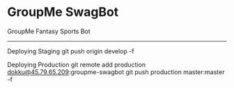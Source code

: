 # GroupMe SwagBot

GroupMe Fantasy Sports Bot

---

Deploying Staging
git push origin develop -f

Deploying Production
git remote add production dokku@45.79.65.209:groupme-swagbot
git push production master:master -f
